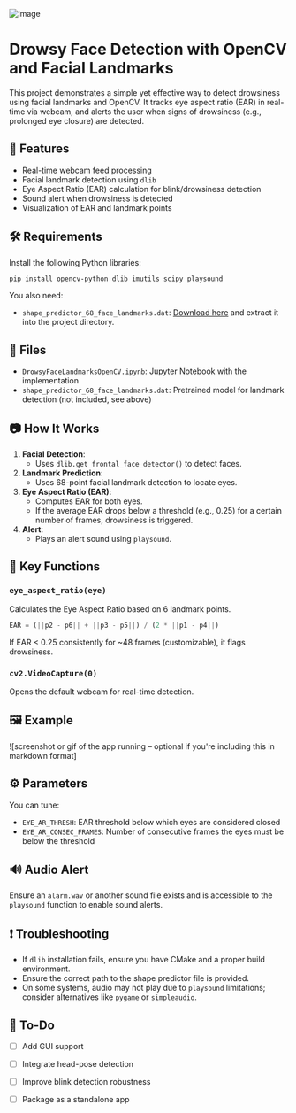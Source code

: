 
![image](https://github.com/user-attachments/assets/d8b9c29c-7a06-4915-8134-66cde5863d8d)

# Drowsy Face Detection with OpenCV and Facial Landmarks

This project demonstrates a simple yet effective way to detect drowsiness using facial landmarks and OpenCV. It tracks eye aspect ratio (EAR) in real-time via webcam, and alerts the user when signs of drowsiness (e.g., prolonged eye closure) are detected.

## 🚀 Features

- Real-time webcam feed processing
- Facial landmark detection using `dlib`
- Eye Aspect Ratio (EAR) calculation for blink/drowsiness detection
- Sound alert when drowsiness is detected
- Visualization of EAR and landmark points

## 🛠️ Requirements

Install the following Python libraries:

```bash
pip install opencv-python dlib imutils scipy playsound
```

You also need:

- `shape_predictor_68_face_landmarks.dat`: [Download here](http://dlib.net/files/shape_predictor_68_face_landmarks.dat.bz2) and extract it into the project directory.

## 📁 Files

- `DrowsyFaceLandmarksOpenCV.ipynb`: Jupyter Notebook with the implementation
- `shape_predictor_68_face_landmarks.dat`: Pretrained model for landmark detection (not included, see above)

## 📷 How It Works

1. **Facial Detection**:
   - Uses `dlib.get_frontal_face_detector()` to detect faces.
2. **Landmark Prediction**:
   - Uses 68-point facial landmark detection to locate eyes.
3. **Eye Aspect Ratio (EAR)**:
   - Computes EAR for both eyes.
   - If the average EAR drops below a threshold (e.g., 0.25) for a certain number of frames, drowsiness is triggered.
4. **Alert**:
   - Plays an alert sound using `playsound`.

## 🧠 Key Functions

### `eye_aspect_ratio(eye)`

Calculates the Eye Aspect Ratio based on 6 landmark points.

```python
EAR = (||p2 - p6|| + ||p3 - p5||) / (2 * ||p1 - p4||)
```

If EAR < 0.25 consistently for ~48 frames (customizable), it flags drowsiness.

### `cv2.VideoCapture(0)`

Opens the default webcam for real-time detection.

## 🖼️ Example

![screenshot or gif of the app running – optional if you're including this in markdown format]

## ⚙️ Parameters

You can tune:

- `EYE_AR_THRESH`: EAR threshold below which eyes are considered closed
- `EYE_AR_CONSEC_FRAMES`: Number of consecutive frames the eyes must be below the threshold

## 🔊 Audio Alert

Ensure an `alarm.wav` or another sound file exists and is accessible to the `playsound` function to enable sound alerts.

## ❗ Troubleshooting

- If `dlib` installation fails, ensure you have CMake and a proper build environment.
- Ensure the correct path to the shape predictor file is provided.
- On some systems, audio may not play due to `playsound` limitations; consider alternatives like `pygame` or `simpleaudio`.

## 📌 To-Do

- [ ] Add GUI support
- [ ] Integrate head-pose detection
- [ ] Improve blink detection robustness
- [ ] Package as a standalone app



